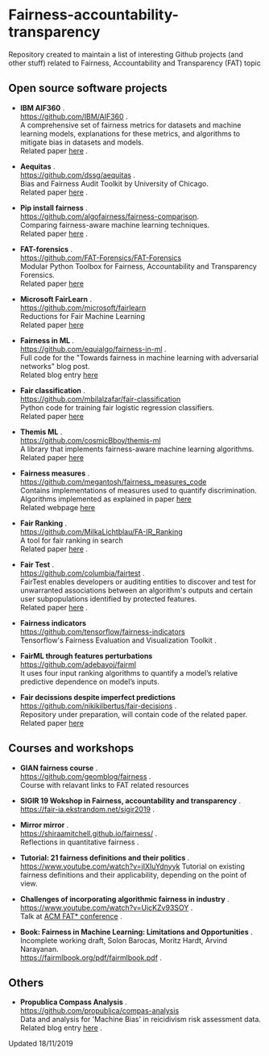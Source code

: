 # Fairness-accountability-transparency
Repository created to maintain a list of interesting Github projects (and other stuff) related to Fairness, Accountability and Transparency (FAT) topic


## Open source software projects
* **IBM AIF360** .   
   https://github.com/IBM/AIF360 .  
   A comprehensive set of fairness metrics for datasets and machine learning models, explanations for these metrics, and algorithms to mitigate bias in datasets and models.   
   Related paper [here](https://arxiv.org/abs/1810.01943) .  

* **Aequitas** .  
   https://github.com/dssg/aequitas .  
   Bias and Fairness Audit Toolkit by University of Chicago.   
   Related paper [here](https://arxiv.org/abs/1811.05577) .  

* **Pip install fairness** .      
   https://github.com/algofairness/fairness-comparison.      
   Comparing fairness-aware machine learning techniques.   
   Related paper [here](https://arxiv.org/abs/1802.04422) .     

* **FAT-forensics** .      
   https://github.com/FAT-Forensics/FAT-Forensics   
   Modular Python Toolbox for Fairness, Accountability and Transparency Forensics.   
   Related paper [here](https://arxiv.org/abs/1909.05167)   
   
 
* **Microsoft FairLearn** .      
   https://github.com/microsoft/fairlearn   
   Reductions for Fair Machine Learning   
   Related paper [here](https://arxiv.org/abs/1803.02453)   
   
   
* **Fairness in ML** .  
   https://github.com/equialgo/fairness-in-ml .  
   Full code for the "Towards fairness in machine learning with adversarial networks" blog post.   
   Related blog entry [here](https://blog.godatadriven.com/fairness-in-ml)       
   

* **Fair classification** .  
   https://github.com/mbilalzafar/fair-classification   
   Python code for training fair logistic regression classifiers.   
   Related paper [here](https://arxiv.org/abs/1507.05259)   
   
  
 * **Themis ML** .  
   https://github.com/cosmicBboy/themis-ml   
   A library that implements fairness-aware machine learning algorithms.   
   Related paper [here](https://github.com/cosmicBboy/themis-ml/blob/master/paper/main.pdf)   
   
* **Fairness measures** .  
   https://github.com/megantosh/fairness_measures_code   
   Contains implementations of measures used to quantify discrimination.   
   Algorithms implemented as explained in paper [here](https://dl.acm.org/citation.cfm?id=3110662)   
   Related webpage [here](http://www.fairness-measures.org/Pages/Ranking)   

* **Fair Ranking** .  
   https://github.com/MilkaLichtblau/FA-IR_Ranking   
   A tool for fair ranking in search   
   Related paper [here](https://dl.acm.org/citation.cfm?doid=3132847.3132938) .  
   
* **Fair Test** .  
   https://github.com/columbia/fairtest .  
   FairTest enables developers or auditing entities to discover and test for unwarranted associations between an algorithm's outputs and certain user subpopulations identified by protected features.   
   Related paper [here](https://www.mhumbert.com/publications/eurosp17.pdf) .  
   
* **Fairness indicators**   
   https://github.com/tensorflow/fairness-indicators   
   Tensorflow's Fairness Evaluation and Visualization Toolkit .  
   
   
* **FairML through features perturbations**   
   https://github.com/adebayoj/fairml   
   It uses four input ranking algorithms to quantify a model’s relative predictive dependence on model’s inputs.   
   
* **Fair decissions despite imperfect predictions**
   https://github.com/nikikilbertus/fair-decisions .  
   Repository under preparation, will contain code of the related paper. 
   Related paper [here](https://arxiv.org/pdf/1902.02979.pdf)
   

## Courses and workshops
* **GIAN fairness course** .  
   https://github.com/geomblog/fairness .        
   Course with relavant links to FAT related resources   
   
* **SIGIR 19 Wokshop in Fairness, accountability and transparency** .  
   https://fair-ia.ekstrandom.net/sigir2019 .     
   
* **Mirror mirror** .  
   https://shiraamitchell.github.io/fairness/ .        
   Reflections in quantitative fairness .    
   
* **Tutorial: 21 fairness definitions and their politics** .   
    https://www.youtube.com/watch?v=jIXIuYdnyyk
    Tutorial on existing fairness definitions and their applicability, depending on the point of view.  

   
* **Challenges of incorporating algorithmic fairness in industry** .   
   https://www.youtube.com/watch?v=UicKZv93SOY .  
   Talk at [ACM FAT* conference](https://fatconference.org/) .  
   

* **Book: Fairness in Machine Learning: Limitations and Opportunities** .  
   Incomplete working draft, Solon Barocas, Moritz Hardt, Arvind Narayanan.   
   https://fairmlbook.org/pdf/fairmlbook.pdf .  


## Others
* **Propublica Compass Analysis** .  
   https://github.com/propublica/compas-analysis   
   Data and analysis for 'Machine Bias' in reicidivism risk assessment data.      
   Related blog entry [here](https://www.propublica.org/article/how-we-analyzed-the-compas-recidivism-algorithm) .       
   





Updated 18/11/2019
